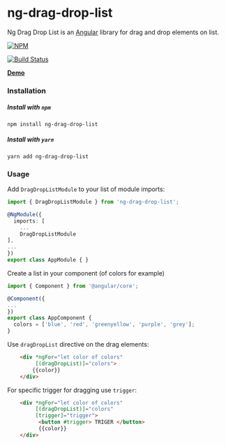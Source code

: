 # ng-drag-drop-list

Ng Drag Drop List is an [Angular](https://angular.io/) library for drag and drop elements on list.

[![NPM](https://nodei.co/npm/ng-drag-drop-list.png?downloads=true&downloadRank=true&stars=true)](https://www.npmjs.com/package/ng-drag-drop-list/)

[![Build Status](https://travis-ci.org/yairtawil/ng-drag-drop-list.svg?branch=master)](https://travis-ci.org/yairtawil/ng-drag-drop-list)

**[Demo](https://yairtawil.github.io/ng-drag-drop-list/)**

### Installation

##### Install with `npm`
```shell
npm install ng-drag-drop-list
```

##### Install with `yarn`
```shell
yarn add ng-drag-drop-list
```

### Usage

Add `DragDropListModule` to your list of module imports:

```typescript
import { DragDropListModule } from 'ng-drag-drop-list';

@NgModule({
  imports: [
    ...
    DragDropListModule
],
...
})
export class AppModule { }

```
Create a list in your component (of colors for example)

```typescript
import { Component } from '@angular/core';

@Component({
...
})
export class AppComponent {
  colors = ['blue', 'red', 'greenyellow', 'purple', 'grey'];
}
```

Use `dragDropList` directive on the drag elements:

```html
    <div *ngFor="let color of colors" 
         [(dragDropList)]="colors">
        {{color}}
    </div>
```

For specific trigger for dragging use `trigger`:

```html
    <div *ngFor="let color of colors" 
         [(dragDropList)]="colors"
         [trigger]="trigger">
          <button #trigger> TRIGER </button>
          {{color}}
    </div>
```
